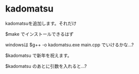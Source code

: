 # kadomatsu
kadomatsuを追加します。それだけ

$make
でインストールできるはず

windowsは
$g++ -o kadomatsu.exe main.cpp でいけるかな...?

$kadomatsu
で新年を祝えます。

$kadomatsu のあとに引数を入れると...?